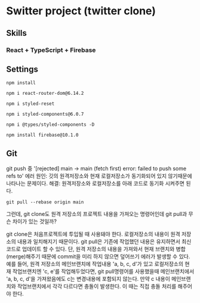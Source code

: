 # Switter project (twitter clone)

## Skills
### React + TypeScript + Firebase

## Settings

```
npm install
```
```
npm i react-router-dom@6.14.2
```
```
npm i styled-reset
```
```
npm i styled-components@6.0.7
```
```
npm i @types/styled-components -D
```
```
npm install firebase@10.1.0
```

## Git

git push 중 '[rejected] main -> main (fetch first) error: failed to push some refs to' 에러
원인: 깃의 원격저장소와 현재 로컬저장소가 동기화되어 있지 않기때문에 나타나는 문제이다.
해결: 원격저장소와 로컬저장소를 아래 코드로 동기화 시켜주면 된다.

```
git pull --rebase origin main
```

그런데, git clone도 원격 저장소의 프로젝트 내용을 가져오는 명령어인데 git pull과 무슨 차이가 있는 것일까?

git clone은 처음프로젝트에 투입될 때 사용돼야 한다. 로컬저장소의 내용이 원격 저장소의 내용과 일치해지기 때문이다.
git pull은 기존에 작업했던 내용은 유지하면서 최신 코드로 업데이트 할 수 있다. 단, 원격 저장소의 내용을 가져와서 현재 브랜치와 병합(merge)해주기 때문에 commit을 미리 하지 않으면 덮어쓰기 에러가 발생할 수 있다.
예를 들어, 원격 저장소의 메인브랜치에 작업내용 'a, b, c, d'가 있고 로컬저장소의 현재 작업브랜치엔 'c, e'를 작업해두었다면, git pull명령어를 사용했을때 메인브랜치에서 'a, b, c, d'을 가져왔음에도 c는 변경내용에 포함되지 않는다.
만약 c 내용이 메인브랜치와 작업브랜치에서 각각 다르다면 충돌이 발생한다. 이 때는 직접 충돌 처리를 해주어야 한다.



